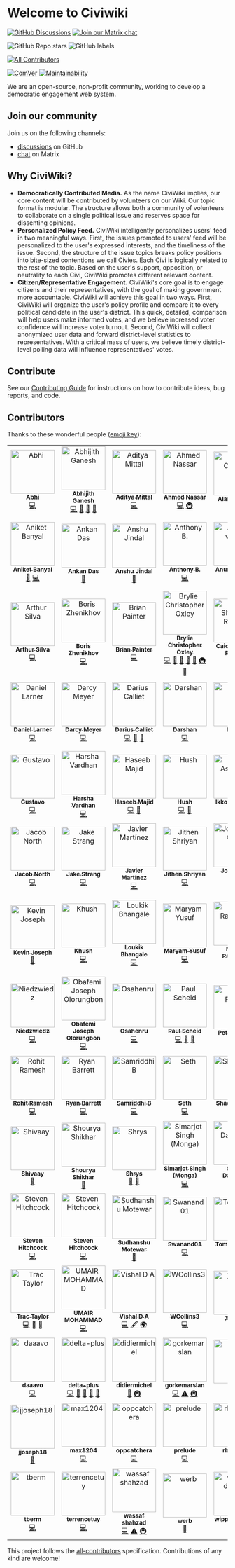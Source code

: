 # Welcome to Civiwiki

[![GitHub Discussions](https://img.shields.io/github/discussions/CiviWiki/OpenCiviWiki)](https://github.com/CiviWiki/OpenCiviWiki/discussions)
[![Join our Matrix chat](https://img.shields.io/badge/chat-join%20now%20via%20Matrix-blue)](https://matrix.to/#/#civi.wiki:matrix.org)

![GitHub Repo stars](https://img.shields.io/github/stars/CiviWiki/OpenCiviWiki?style=social)
![GitHub labels](https://img.shields.io/github/labels/CiviWiki/OpenCiviWiki/help%20wanted)

<!-- ALL-CONTRIBUTORS-BADGE:START - Do not remove or modify this section -->
[![All Contributors](https://img.shields.io/badge/all_contributors-104-orange.svg?style=flat-square)](#contributors-)
<!-- ALL-CONTRIBUTORS-BADGE:END -->

[![ComVer](https://img.shields.io/badge/ComVer-compliant-brightgreen.svg)](https://github.com/staltz/comver)
[![Maintainability](https://api.codeclimate.com/v1/badges/5241b4275cc2dffe90f2/maintainability)](https://codeclimate.com/github/CiviWiki/OpenCiviWiki/maintainability)

We are an open-source, non-profit community, working to develop a democratic engagement web system.

## Join our community

Join us on the following channels:

* [discussions](https://github.com/CiviWiki/OpenCiviWiki/discussions) on GitHub
* [chat](https://matrix.to/#/#civi.wiki:matrix.org) on Matrix

## Why CiviWiki?

* **Democratically Contributed Media.** As the name CiviWiki implies, our core content will be contributed by volunteers on our Wiki. Our topic format is modular. The structure allows both a community of volunteers to collaborate on a single political issue and reserves space for dissenting opinions.
* **Personalized Policy Feed.** CiviWiki intelligently personalizes users' feed in two meaningful ways. First, the issues promoted to users' feed will be personalized to the user's expressed interests, and the timeliness of the issue. Second, the structure of the issue topics breaks policy positions into bite-sized contentions we call Civies. Each Civi is logically related to the rest of the topic. Based on the user's support, opposition, or neutrality to each Civi, CiviWiki promotes different relevant content.
* **Citizen/Representative Engagement.** CiviWiki's core goal is to engage citizens and their representatives, with the goal of making government more accountable. CiviWiki will achieve this goal in two ways. First, CiviWiki will organize the user's policy profile and compare it to every political candidate in the user's district. This quick, detailed, comparison will help users make informed votes, and we believe increased voter confidence will increase voter turnout. Second, CiviWiki will collect anonymized user data and forward district-level statistics to representatives. With a critical mass of users, we believe timely district-level polling data will influence representatives' votes.


## Contribute

See our [Contributing Guide](CONTRIBUTING.md) for instructions on how to contribute ideas, bug reports, and code.

## Contributors

Thanks to these wonderful people ([emoji key](https://allcontributors.org/docs/en/emoji-key)):

<!-- ALL-CONTRIBUTORS-LIST:START - Do not remove or modify this section -->
<!-- prettier-ignore-start -->
<!-- markdownlint-disable -->
<table>
  <tbody>
    <tr>
      <td align="center"><a href="https://github.com/abhiprojectz"><img src="https://avatars.githubusercontent.com/u/64596494?v=4?s=100" width="100px;" alt="Abhi "/><br /><sub><b>Abhi </b></sub></a><br /><a href="https://github.com/CiviWiki/OpenCiviWiki/commits?author=abhiprojectz" title="Code">💻</a></td>
      <td align="center"><a href="https://abhijithganesh.github.io"><img src="https://avatars.githubusercontent.com/u/67182544?v=4?s=100" width="100px;" alt="Abhijith Ganesh"/><br /><sub><b>Abhijith Ganesh</b></sub></a><br /><a href="https://github.com/CiviWiki/OpenCiviWiki/commits?author=AbhijithGanesh" title="Code">💻</a> <a href="#projectManagement-AbhijithGanesh" title="Project Management">📆</a> <a href="https://github.com/CiviWiki/OpenCiviWiki/commits?author=AbhijithGanesh" title="Documentation">📖</a> <a href="https://github.com/CiviWiki/OpenCiviWiki/issues?q=author%3AAbhijithGanesh" title="Bug reports">🐛</a></td>
      <td align="center"><a href="https://github.com/adityamittl"><img src="https://avatars.githubusercontent.com/u/76921082?v=4?s=100" width="100px;" alt="Aditya Mittal"/><br /><sub><b>Aditya Mittal</b></sub></a><br /><a href="https://github.com/CiviWiki/OpenCiviWiki/commits?author=adityamittl" title="Code">💻</a></td>
      <td align="center"><a href="https://github.com/a7madnassar"><img src="https://avatars.githubusercontent.com/u/2473403?v=4?s=100" width="100px;" alt="Ahmed Nassar"/><br /><sub><b>Ahmed Nassar</b></sub></a><br /><a href="https://github.com/CiviWiki/OpenCiviWiki/commits?author=a7madnassar" title="Code">💻</a> <a href="#infra-a7madnassar" title="Infrastructure (Hosting, Build-Tools, etc)">🚇</a></td>
      <td align="center"><a href="https://github.com/alanCalvillo-Wizeline"><img src="https://avatars.githubusercontent.com/u/72406611?v=4?s=100" width="100px;" alt="Alan Calvillo"/><br /><sub><b>Alan Calvillo</b></sub></a><br /><a href="https://github.com/CiviWiki/OpenCiviWiki/pulls?q=is%3Apr+reviewed-by%3AalanCalvillo-Wizeline" title="Reviewed Pull Requests">👀</a></td>
      <td align="center"><a href="https://github.com/alecxvs"><img src="https://avatars2.githubusercontent.com/u/513932?v=4?s=100" width="100px;" alt="Alec Sears"/><br /><sub><b>Alec Sears</b></sub></a><br /><a href="https://github.com/CiviWiki/OpenCiviWiki/issues?q=author%3Aalecxvs" title="Bug reports">🐛</a></td>
      <td align="center"><a href="https://github.com/LightFelicis"><img src="https://avatars.githubusercontent.com/u/21277176?v=4?s=100" width="100px;" alt="Alicja Kluczek"/><br /><sub><b>Alicja Kluczek</b></sub></a><br /><a href="https://github.com/CiviWiki/OpenCiviWiki/commits?author=LightFelicis" title="Documentation">📖</a></td>
    </tr>
    <tr>
      <td align="center"><a href="https://github.com/dummy26"><img src="https://avatars.githubusercontent.com/u/40134444?v=4?s=100" width="100px;" alt="Aniket Banyal"/><br /><sub><b>Aniket Banyal</b></sub></a><br /><a href="https://github.com/CiviWiki/OpenCiviWiki/commits?author=dummy26" title="Documentation">📖</a> <a href="https://github.com/CiviWiki/OpenCiviWiki/commits?author=dummy26" title="Code">💻</a></td>
      <td align="center"><a href="https://github.com/AnkanDas22"><img src="https://avatars1.githubusercontent.com/u/30185594?v=4?s=100" width="100px;" alt="Ankan Das"/><br /><sub><b>Ankan Das</b></sub></a><br /><a href="https://github.com/CiviWiki/OpenCiviWiki/commits?author=AnkanDas22" title="Documentation">📖</a></td>
      <td align="center"><a href="https://anshu-jindal.github.io/portfolio1/"><img src="https://avatars.githubusercontent.com/u/62394488?v=4?s=100" width="100px;" alt="Anshu Jindal"/><br /><sub><b>Anshu Jindal</b></sub></a><br /><a href="https://github.com/CiviWiki/OpenCiviWiki/commits?author=Anshu-jindal" title="Documentation">📖</a></td>
      <td align="center"><a href="https://github.com/PyDrummer"><img src="https://avatars.githubusercontent.com/u/62918152?v=4?s=100" width="100px;" alt="Anthony B."/><br /><sub><b>Anthony B.</b></sub></a><br /><a href="https://github.com/CiviWiki/OpenCiviWiki/commits?author=PyDrummer" title="Code">💻</a></td>
      <td align="center"><a href="https://github.com/anurag629"><img src="https://avatars.githubusercontent.com/u/78868769?v=4?s=100" width="100px;" alt="Anurag verma"/><br /><sub><b>Anurag verma</b></sub></a><br /><a href="https://github.com/CiviWiki/OpenCiviWiki/commits?author=anurag629" title="Code">💻</a></td>
      <td align="center"><a href="http://apoorvakashyap.github.io"><img src="https://avatars.githubusercontent.com/u/30412013?v=4?s=100" width="100px;" alt="Apoorva Kashyap"/><br /><sub><b>Apoorva Kashyap</b></sub></a><br /><a href="https://github.com/CiviWiki/OpenCiviWiki/commits?author=ApoorvaKashyap" title="Code">💻</a></td>
      <td align="center"><a href="https://www.linkedin.com/in/arjun-k-haridas-9a5844207/"><img src="https://avatars.githubusercontent.com/u/51917087?v=4?s=100" width="100px;" alt="Arjun K Haridas"/><br /><sub><b>Arjun K Haridas</b></sub></a><br /><a href="https://github.com/CiviWiki/OpenCiviWiki/commits?author=topguns837" title="Code">💻</a></td>
    </tr>
    <tr>
      <td align="center"><a href="https://github.com/silvarthur"><img src="https://avatars.githubusercontent.com/u/5846343?v=4?s=100" width="100px;" alt="Arthur Silva"/><br /><sub><b>Arthur Silva</b></sub></a><br /><a href="https://github.com/CiviWiki/OpenCiviWiki/commits?author=silvarthur" title="Code">💻</a></td>
      <td align="center"><a href="https://github.com/znhv"><img src="https://avatars.githubusercontent.com/u/14875990?v=4?s=100" width="100px;" alt="Boris Zhenikhov"/><br /><sub><b>Boris Zhenikhov</b></sub></a><br /><a href="https://github.com/CiviWiki/OpenCiviWiki/commits?author=znhv" title="Code">💻</a></td>
      <td align="center"><a href="https://github.com/BrianPainter"><img src="https://avatars2.githubusercontent.com/u/1342663?v=4?s=100" width="100px;" alt="Brian Painter"/><br /><sub><b>Brian Painter</b></sub></a><br /><a href="https://github.com/CiviWiki/OpenCiviWiki/commits?author=BrianPainter" title="Code">💻</a></td>
      <td align="center"><a href="https://bryliechristopheroxley.info"><img src="https://avatars1.githubusercontent.com/u/17307?v=4?s=100" width="100px;" alt="Brylie Christopher Oxley"/><br /><sub><b>Brylie Christopher Oxley</b></sub></a><br /><a href="https://github.com/CiviWiki/OpenCiviWiki/commits?author=brylie" title="Code">💻</a> <a href="https://github.com/CiviWiki/OpenCiviWiki/issues?q=author%3Abrylie" title="Bug reports">🐛</a> <a href="#projectManagement-brylie" title="Project Management">📆</a> <a href="https://github.com/CiviWiki/OpenCiviWiki/pulls?q=is%3Apr+reviewed-by%3Abrylie" title="Reviewed Pull Requests">👀</a> <a href="https://github.com/CiviWiki/OpenCiviWiki/commits?author=brylie" title="Documentation">📖</a> <a href="#infra-brylie" title="Infrastructure (Hosting, Build-Tools, etc)">🚇</a> <a href="#maintenance-brylie" title="Maintenance">🚧</a></td>
      <td align="center"><a href="https://github.com/CaioSR"><img src="https://avatars1.githubusercontent.com/u/26325211?v=4?s=100" width="100px;" alt="Caio Shimada Rabello"/><br /><sub><b>Caio Shimada Rabello</b></sub></a><br /><a href="https://github.com/CiviWiki/OpenCiviWiki/commits?author=CaioSR" title="Code">💻</a></td>
      <td align="center"><a href="https://github.com/dborstelmann"><img src="https://avatars1.githubusercontent.com/u/6558873?v=4?s=100" width="100px;" alt="Dan Borstelmann"/><br /><sub><b>Dan Borstelmann</b></sub></a><br /><a href="https://github.com/CiviWiki/OpenCiviWiki/commits?author=dborstelmann" title="Code">💻</a> <a href="https://github.com/CiviWiki/OpenCiviWiki/issues?q=author%3Adborstelmann" title="Bug reports">🐛</a> <a href="#infra-dborstelmann" title="Infrastructure (Hosting, Build-Tools, etc)">🚇</a> <a href="#ideas-dborstelmann" title="Ideas, Planning, & Feedback">🤔</a></td>
      <td align="center"><a href="https://github.com/danielgrijalva"><img src="https://avatars1.githubusercontent.com/u/11547406?v=4?s=100" width="100px;" alt="Daniel Grijalva"/><br /><sub><b>Daniel Grijalva</b></sub></a><br /><a href="https://github.com/CiviWiki/OpenCiviWiki/commits?author=danielgrijalva" title="Code">💻</a></td>
    </tr>
    <tr>
      <td align="center"><a href="https://github.com/dlarner3194"><img src="https://avatars2.githubusercontent.com/u/17296992?v=4?s=100" width="100px;" alt="Daniel Larner"/><br /><sub><b>Daniel Larner</b></sub></a><br /><a href="https://github.com/CiviWiki/OpenCiviWiki/commits?author=dlarner3194" title="Code">💻</a></td>
      <td align="center"><a href="https://github.com/darcymeyer"><img src="https://avatars2.githubusercontent.com/u/15186598?v=4?s=100" width="100px;" alt="Darcy Meyer"/><br /><sub><b>Darcy Meyer</b></sub></a><br /><a href="https://github.com/CiviWiki/OpenCiviWiki/commits?author=darcymeyer" title="Code">💻</a></td>
      <td align="center"><a href="https://github.com/DCalliet"><img src="https://avatars0.githubusercontent.com/u/6856645?v=4?s=100" width="100px;" alt="Darius Calliet"/><br /><sub><b>Darius Calliet</b></sub></a><br /><a href="https://github.com/CiviWiki/OpenCiviWiki/commits?author=DCalliet" title="Code">💻</a> <a href="https://github.com/CiviWiki/OpenCiviWiki/issues?q=author%3ADCalliet" title="Bug reports">🐛</a> <a href="#ideas-DCalliet" title="Ideas, Planning, & Feedback">🤔</a></td>
      <td align="center"><a href="https://github.com/darshanip"><img src="https://avatars.githubusercontent.com/u/36774606?v=4?s=100" width="100px;" alt="Darshan"/><br /><sub><b>Darshan</b></sub></a><br /><a href="https://github.com/CiviWiki/OpenCiviWiki/commits?author=darshanip" title="Code">💻</a></td>
      <td align="center"><a href="https://github.com/Di-ref"><img src="https://avatars1.githubusercontent.com/u/61465302?v=4?s=100" width="100px;" alt="Di-ref"/><br /><sub><b>Di-ref</b></sub></a><br /><a href="https://github.com/CiviWiki/OpenCiviWiki/commits?author=Di-ref" title="Code">💻</a></td>
      <td align="center"><a href="https://github.com/FredKhayat"><img src="https://avatars.githubusercontent.com/u/61949371?v=4?s=100" width="100px;" alt="Frederic Khayat"/><br /><sub><b>Frederic Khayat</b></sub></a><br /><a href="https://github.com/CiviWiki/OpenCiviWiki/commits?author=FredKhayat" title="Code">💻</a></td>
      <td align="center"><a href="https://github.com/GokuMizuno"><img src="https://avatars0.githubusercontent.com/u/6818565?v=4?s=100" width="100px;" alt="Gordon Stangler"/><br /><sub><b>Gordon Stangler</b></sub></a><br /><a href="https://github.com/CiviWiki/OpenCiviWiki/commits?author=GokuMizuno" title="Code">💻</a> <a href="https://github.com/CiviWiki/OpenCiviWiki/issues?q=author%3AGokuMizuno" title="Bug reports">🐛</a> <a href="#ideas-GokuMizuno" title="Ideas, Planning, & Feedback">🤔</a></td>
    </tr>
    <tr>
      <td align="center"><a href="https://g1stavo.github.io/"><img src="https://avatars1.githubusercontent.com/u/22722936?v=4?s=100" width="100px;" alt="Gustavo"/><br /><sub><b>Gustavo</b></sub></a><br /><a href="https://github.com/CiviWiki/OpenCiviWiki/commits?author=g1stavo" title="Code">💻</a></td>
      <td align="center"><a href="https://github.com/harsha0609"><img src="https://avatars.githubusercontent.com/u/24893016?v=4?s=100" width="100px;" alt="Harsha Vardhan"/><br /><sub><b>Harsha Vardhan</b></sub></a><br /><a href="https://github.com/CiviWiki/OpenCiviWiki/commits?author=harsha0609" title="Code">💻</a></td>
      <td align="center"><a href="https://haseebmajid.dev"><img src="https://avatars.githubusercontent.com/u/998807?v=4?s=100" width="100px;" alt="Haseeb Majid"/><br /><sub><b>Haseeb Majid</b></sub></a><br /><a href="https://github.com/CiviWiki/OpenCiviWiki/commits?author=hmajid2301" title="Code">💻</a> <a href="https://github.com/CiviWiki/OpenCiviWiki/commits?author=hmajid2301" title="Documentation">📖</a></td>
      <td align="center"><a href="https://github.com/HushOv"><img src="https://avatars2.githubusercontent.com/u/36056305?v=4?s=100" width="100px;" alt="Hush"/><br /><sub><b>Hush</b></sub></a><br /><a href="https://github.com/CiviWiki/OpenCiviWiki/commits?author=HushOv" title="Code">💻</a> <a href="https://github.com/CiviWiki/OpenCiviWiki/commits?author=HushOv" title="Documentation">📖</a></td>
      <td align="center"><a href="https://bandism.net/"><img src="https://avatars.githubusercontent.com/u/22633385?v=4?s=100" width="100px;" alt="Ikko Ashimine"/><br /><sub><b>Ikko Ashimine</b></sub></a><br /><a href="https://github.com/CiviWiki/OpenCiviWiki/commits?author=eltociear" title="Code">💻</a></td>
      <td align="center"><a href="https://github.com/JDRanpariya"><img src="https://avatars3.githubusercontent.com/u/51157407?v=4?s=100" width="100px;" alt="JDRanpariya"/><br /><sub><b>JDRanpariya</b></sub></a><br /><a href="https://github.com/CiviWiki/OpenCiviWiki/commits?author=JDRanpariya" title="Documentation">📖</a> <a href="https://github.com/CiviWiki/OpenCiviWiki/commits?author=JDRanpariya" title="Code">💻</a></td>
      <td align="center"><a href="https://github.com/jabrielcjones"><img src="https://avatars.githubusercontent.com/u/32472383?v=4?s=100" width="100px;" alt="Jabriel Jones"/><br /><sub><b>Jabriel Jones</b></sub></a><br /><a href="https://github.com/CiviWiki/OpenCiviWiki/commits?author=jabrielcjones" title="Code">💻</a></td>
    </tr>
    <tr>
      <td align="center"><a href="http://jacob-north.com"><img src="https://avatars.githubusercontent.com/u/34386437?v=4?s=100" width="100px;" alt="Jacob North"/><br /><sub><b>Jacob North</b></sub></a><br /><a href="https://github.com/CiviWiki/OpenCiviWiki/commits?author=North15" title="Code">💻</a></td>
      <td align="center"><a href="https://github.com/jstrang"><img src="https://avatars2.githubusercontent.com/u/9824957?v=4?s=100" width="100px;" alt="Jake Strang"/><br /><sub><b>Jake Strang</b></sub></a><br /><a href="https://github.com/CiviWiki/OpenCiviWiki/commits?author=jstrang" title="Code">💻</a></td>
      <td align="center"><a href="https://github.com/Jazriel"><img src="https://avatars1.githubusercontent.com/u/9085893?v=4?s=100" width="100px;" alt="Javier Martínez"/><br /><sub><b>Javier Martínez</b></sub></a><br /><a href="https://github.com/CiviWiki/OpenCiviWiki/commits?author=Jazriel" title="Code">💻</a></td>
      <td align="center"><a href="https://github.com/jithenshriyan"><img src="https://avatars.githubusercontent.com/u/67240543?v=4?s=100" width="100px;" alt="Jithen Shriyan"/><br /><sub><b>Jithen Shriyan</b></sub></a><br /><a href="https://github.com/CiviWiki/OpenCiviWiki/commits?author=jithenshriyan" title="Code">💻</a></td>
      <td align="center"><a href="https://github.com/JonanOribe"><img src="https://avatars1.githubusercontent.com/u/11914201?v=4?s=100" width="100px;" alt="Jon Ander Oribe"/><br /><sub><b>Jon Ander Oribe</b></sub></a><br /><a href="https://github.com/CiviWiki/OpenCiviWiki/commits?author=JonanOribe" title="Code">💻</a> <a href="https://github.com/CiviWiki/OpenCiviWiki/issues?q=author%3AJonanOribe" title="Bug reports">🐛</a></td>
      <td align="center"><a href="https://github.com/jl24"><img src="https://avatars1.githubusercontent.com/u/12376696?v=4?s=100" width="100px;" alt="JooHee Lee"/><br /><sub><b>JooHee Lee</b></sub></a><br /><a href="https://github.com/CiviWiki/OpenCiviWiki/commits?author=jl24" title="Code">💻</a> <a href="https://github.com/CiviWiki/OpenCiviWiki/issues?q=author%3Ajl24" title="Bug reports">🐛</a> <a href="https://github.com/CiviWiki/OpenCiviWiki/commits?author=jl24" title="Documentation">📖</a> <a href="#ideas-jl24" title="Ideas, Planning, & Feedback">🤔</a> <a href="#infra-jl24" title="Infrastructure (Hosting, Build-Tools, etc)">🚇</a> <a href="#question-jl24" title="Answering Questions">💬</a></td>
      <td align="center"><a href="https://github.com/Floyd-Droid"><img src="https://avatars.githubusercontent.com/u/67757904?v=4?s=100" width="100px;" alt="Jourdon Floyd"/><br /><sub><b>Jourdon Floyd</b></sub></a><br /><a href="https://github.com/CiviWiki/OpenCiviWiki/commits?author=Floyd-Droid" title="Documentation">📖</a></td>
    </tr>
    <tr>
      <td align="center"><a href="https://github.com/kevinjosephh"><img src="https://avatars.githubusercontent.com/u/38029772?v=4?s=100" width="100px;" alt="Kevin Joseph"/><br /><sub><b>Kevin Joseph</b></sub></a><br /><a href="https://github.com/CiviWiki/OpenCiviWiki/commits?author=kevinjosephh" title="Documentation">📖</a></td>
      <td align="center"><a href="https://github.com/khushkaushal"><img src="https://avatars.githubusercontent.com/u/31816256?v=4?s=100" width="100px;" alt="Khush"/><br /><sub><b>Khush</b></sub></a><br /><a href="https://github.com/CiviWiki/OpenCiviWiki/commits?author=khushkaushal" title="Code">💻</a></td>
      <td align="center"><a href="https://github.com/loukikstudent"><img src="https://avatars.githubusercontent.com/u/35080655?v=4?s=100" width="100px;" alt="Loukik Bhangale"/><br /><sub><b>Loukik Bhangale</b></sub></a><br /><a href="https://github.com/CiviWiki/OpenCiviWiki/commits?author=loukikstudent" title="Code">💻</a></td>
      <td align="center"><a href="https://github.com/mharyam"><img src="https://avatars.githubusercontent.com/u/21172249?v=4?s=100" width="100px;" alt="Maryam Yusuf"/><br /><sub><b>Maryam Yusuf</b></sub></a><br /><a href="https://github.com/CiviWiki/OpenCiviWiki/commits?author=mharyam" title="Code">💻</a></td>
      <td align="center"><a href="http://www.linkedin.com/in/mazen-r"><img src="https://avatars.githubusercontent.com/u/73492002?v=4?s=100" width="100px;" alt="Mazen Ramadan"/><br /><sub><b>Mazen Ramadan</b></sub></a><br /><a href="https://github.com/CiviWiki/OpenCiviWiki/commits?author=mazen-r" title="Documentation">📖</a></td>
      <td align="center"><a href="http://facebook.com/fardeen.es7"><img src="https://avatars.githubusercontent.com/u/43882976?v=4?s=100" width="100px;" alt="Md. Fardeen Ehsan Shawon"/><br /><sub><b>Md. Fardeen Ehsan Shawon</b></sub></a><br /><a href="https://github.com/CiviWiki/OpenCiviWiki/commits?author=fardeenes7" title="Documentation">📖</a></td>
      <td align="center"><a href="https://github.com/mdwest"><img src="https://avatars1.githubusercontent.com/u/30572202?v=4?s=100" width="100px;" alt="Mitchell D. West"/><br /><sub><b>Mitchell D. West</b></sub></a><br /><a href="https://github.com/CiviWiki/OpenCiviWiki/commits?author=mdwest" title="Code">💻</a> <a href="https://github.com/CiviWiki/OpenCiviWiki/issues?q=author%3Amdwest" title="Bug reports">🐛</a> <a href="#business-mdwest" title="Business development">💼</a> <a href="#financial-mdwest" title="Financial">💵</a> <a href="#fundingFinding-mdwest" title="Funding Finding">🔍</a> <a href="#ideas-mdwest" title="Ideas, Planning, & Feedback">🤔</a> <a href="#projectManagement-mdwest" title="Project Management">📆</a> <a href="https://github.com/CiviWiki/OpenCiviWiki/pulls?q=is%3Apr+reviewed-by%3Amdwest" title="Reviewed Pull Requests">👀</a> <a href="https://github.com/CiviWiki/OpenCiviWiki/commits?author=mdwest" title="Documentation">📖</a></td>
    </tr>
    <tr>
      <td align="center"><a href="http://idzieniedzwiedz.pl"><img src="https://avatars.githubusercontent.com/u/59344635?v=4?s=100" width="100px;" alt="Niedzwiedz"/><br /><sub><b>Niedzwiedz</b></sub></a><br /><a href="https://github.com/CiviWiki/OpenCiviWiki/commits?author=Ni3dzwi3dz" title="Code">💻</a></td>
      <td align="center"><a href="https://github.com/obafemiolorungbon"><img src="https://avatars.githubusercontent.com/u/62023238?v=4?s=100" width="100px;" alt="Obafemi Joseph Olorungbon"/><br /><sub><b>Obafemi Joseph Olorungbon</b></sub></a><br /><a href="https://github.com/CiviWiki/OpenCiviWiki/commits?author=obafemiolorungbon" title="Code">💻</a></td>
      <td align="center"><a href="https://github.com/TimOsahenru"><img src="https://avatars.githubusercontent.com/u/93861430?v=4?s=100" width="100px;" alt="Osahenru"/><br /><sub><b>Osahenru</b></sub></a><br /><a href="https://github.com/CiviWiki/OpenCiviWiki/commits?author=TimOsahenru" title="Code">💻</a></td>
      <td align="center"><a href="https://github.com/pscheid2"><img src="https://avatars0.githubusercontent.com/u/6983738?v=4?s=100" width="100px;" alt="Paul Scheid"/><br /><sub><b>Paul Scheid</b></sub></a><br /><a href="https://github.com/CiviWiki/OpenCiviWiki/commits?author=pscheid2" title="Code">💻</a> <a href="#ideas-pscheid2" title="Ideas, Planning, & Feedback">🤔</a> <a href="#question-pscheid2" title="Answering Questions">💬</a></td>
      <td align="center"><a href="https://github.com/Unit111"><img src="https://avatars2.githubusercontent.com/u/5164528?v=4?s=100" width="100px;" alt="Petar Petrov"/><br /><sub><b>Petar Petrov</b></sub></a><br /><a href="https://github.com/CiviWiki/OpenCiviWiki/commits?author=Unit111" title="Tests">⚠️</a></td>
      <td align="center"><a href="https://github.com/petarPetrovBG"><img src="https://avatars0.githubusercontent.com/u/20644034?v=4?s=100" width="100px;" alt="Petar Petrov"/><br /><sub><b>Petar Petrov</b></sub></a><br /><a href="https://github.com/CiviWiki/OpenCiviWiki/commits?author=petarPetrovBG" title="Tests">⚠️</a></td>
      <td align="center"><a href="https://github.com/riajots"><img src="https://avatars.githubusercontent.com/u/36339406?v=4?s=100" width="100px;" alt="Ria Jotsinghani"/><br /><sub><b>Ria Jotsinghani</b></sub></a><br /><a href="https://github.com/CiviWiki/OpenCiviWiki/commits?author=riajots" title="Code">💻</a></td>
    </tr>
    <tr>
      <td align="center"><a href="https://github.com/therohitramesh"><img src="https://avatars0.githubusercontent.com/u/20316398?v=4?s=100" width="100px;" alt="Rohit Ramesh"/><br /><sub><b>Rohit Ramesh</b></sub></a><br /><a href="https://github.com/CiviWiki/OpenCiviWiki/commits?author=therohitramesh" title="Code">💻</a></td>
      <td align="center"><a href="https://www.linkedin.com/in/ryan-barrett2/"><img src="https://avatars1.githubusercontent.com/u/29344675?v=4?s=100" width="100px;" alt="Ryan Barrett"/><br /><sub><b>Ryan Barrett</b></sub></a><br /><a href="https://github.com/CiviWiki/OpenCiviWiki/commits?author=ryan-barrett" title="Code">💻</a></td>
      <td align="center"><a href="https://samr1ddh1.github.io"><img src="https://avatars.githubusercontent.com/u/52720626?v=4?s=100" width="100px;" alt="Samriddhi B"/><br /><sub><b>Samriddhi B</b></sub></a><br /><a href="https://github.com/CiviWiki/OpenCiviWiki/commits?author=samr1ddh1" title="Code">💻</a></td>
      <td align="center"><a href="http://sethangell.com"><img src="https://avatars.githubusercontent.com/u/24513605?v=4?s=100" width="100px;" alt="Seth"/><br /><sub><b>Seth</b></sub></a><br /><a href="https://github.com/CiviWiki/OpenCiviWiki/commits?author=SethAngell" title="Code">💻</a></td>
      <td align="center"><a href="https://github.com/Shadyaobuya"><img src="https://avatars.githubusercontent.com/u/79209638?v=4?s=100" width="100px;" alt="Shadyaobuya"/><br /><sub><b>Shadyaobuya</b></sub></a><br /><a href="https://github.com/CiviWiki/OpenCiviWiki/commits?author=Shadyaobuya" title="Code">💻</a></td>
      <td align="center"><a href="https://github.com/shashankks0987"><img src="https://avatars.githubusercontent.com/u/47640763?v=4?s=100" width="100px;" alt="Shashank KS"/><br /><sub><b>Shashank KS</b></sub></a><br /><a href="https://github.com/CiviWiki/OpenCiviWiki/commits?author=shashankks0987" title="Code">💻</a></td>
      <td align="center"><a href="https://github.com/shaunak-gupta"><img src="https://avatars1.githubusercontent.com/u/2604602?v=4?s=100" width="100px;" alt="Shaunak"/><br /><sub><b>Shaunak</b></sub></a><br /><a href="https://github.com/CiviWiki/OpenCiviWiki/commits?author=shaunak-gupta" title="Code">💻</a></td>
    </tr>
    <tr>
      <td align="center"><a href="https://github.com/shiv-aay"><img src="https://avatars.githubusercontent.com/u/58257395?v=4?s=100" width="100px;" alt="Shivaay"/><br /><sub><b>Shivaay</b></sub></a><br /><a href="https://github.com/CiviWiki/OpenCiviWiki/commits?author=shiv-aay" title="Documentation">📖</a></td>
      <td align="center"><a href="http://www.linkedin.com/in/shourya-shikhar"><img src="https://avatars.githubusercontent.com/u/55531939?v=4?s=100" width="100px;" alt="Shourya Shikhar"/><br /><sub><b>Shourya Shikhar</b></sub></a><br /><a href="https://github.com/CiviWiki/OpenCiviWiki/commits?author=danger-ahead" title="Documentation">📖</a></td>
      <td align="center"><a href="https://github.com/Shreyas4991"><img src="https://avatars3.githubusercontent.com/u/4014341?v=4?s=100" width="100px;" alt="Shrys"/><br /><sub><b>Shrys</b></sub></a><br /><a href="#ideas-Shreyas4991" title="Ideas, Planning, & Feedback">🤔</a> <a href="https://github.com/CiviWiki/OpenCiviWiki/issues?q=author%3AShreyas4991" title="Bug reports">🐛</a></td>
      <td align="center"><a href="http://about.me/Simarjot"><img src="https://avatars.githubusercontent.com/u/22258411?v=4?s=100" width="100px;" alt="Simarjot Singh (Monga)"/><br /><sub><b>Simarjot Singh (Monga)</b></sub></a><br /><a href="https://github.com/CiviWiki/OpenCiviWiki/commits?author=simar5244" title="Code">💻</a></td>
      <td align="center"><a href="https://github.com/SimonDamberg"><img src="https://avatars.githubusercontent.com/u/49840909?v=4?s=100" width="100px;" alt="Simon Damberg"/><br /><sub><b>Simon Damberg</b></sub></a><br /><a href="https://github.com/CiviWiki/OpenCiviWiki/commits?author=SimonDamberg" title="Code">💻</a></td>
      <td align="center"><a href="https://soumallyadev.live"><img src="https://avatars.githubusercontent.com/u/55331884?v=4?s=100" width="100px;" alt="Soumallya Dev"/><br /><sub><b>Soumallya Dev</b></sub></a><br /><a href="https://github.com/CiviWiki/OpenCiviWiki/commits?author=soumallyadev07" title="Code">💻</a></td>
      <td align="center"><a href="https://stanmd.tk"><img src="https://avatars.githubusercontent.com/u/15629602?v=4?s=100" width="100px;" alt="Stanley Ndagi"/><br /><sub><b>Stanley Ndagi</b></sub></a><br /><a href="https://github.com/CiviWiki/OpenCiviWiki/commits?author=NdagiStanley" title="Documentation">📖</a></td>
    </tr>
    <tr>
      <td align="center"><a href="https://github.com/Sv3nman"><img src="https://avatars0.githubusercontent.com/u/14117015?v=4?s=100" width="100px;" alt="Steven Hitchcock"/><br /><sub><b>Steven Hitchcock</b></sub></a><br /><a href="https://github.com/CiviWiki/OpenCiviWiki/commits?author=Sv3nman" title="Code">💻</a></td>
      <td align="center"><a href="https://github.com/Germlord"><img src="https://avatars.githubusercontent.com/u/34950441?v=4?s=100" width="100px;" alt="Steven Hitchcock"/><br /><sub><b>Steven Hitchcock</b></sub></a><br /><a href="https://github.com/CiviWiki/OpenCiviWiki/commits?author=Germlord" title="Code">💻</a></td>
      <td align="center"><a href="https://github.com/ssm0801"><img src="https://avatars.githubusercontent.com/u/46257802?v=4?s=100" width="100px;" alt="Sudhanshu Motewar"/><br /><sub><b>Sudhanshu Motewar</b></sub></a><br /><a href="https://github.com/CiviWiki/OpenCiviWiki/pulls?q=is%3Apr+reviewed-by%3Assm0801" title="Reviewed Pull Requests">👀</a></td>
      <td align="center"><a href="https://github.com/Swanand01"><img src="https://avatars.githubusercontent.com/u/75439077?v=4?s=100" width="100px;" alt="Swanand01"/><br /><sub><b>Swanand01</b></sub></a><br /><a href="https://github.com/CiviWiki/OpenCiviWiki/commits?author=Swanand01" title="Code">💻</a></td>
      <td align="center"><a href="http://dev.tomjohnhall.com/"><img src="https://avatars0.githubusercontent.com/u/21244070?v=4?s=100" width="100px;" alt="Tom John Hall"/><br /><sub><b>Tom John Hall</b></sub></a><br /><a href="https://github.com/CiviWiki/OpenCiviWiki/commits?author=tomjohnhall" title="Code">💻</a></td>
      <td align="center"><a href="https://www.linkedin.com/in/tomaszkolek"><img src="https://avatars3.githubusercontent.com/u/5993758?v=4?s=100" width="100px;" alt="Tomasz Kolek"/><br /><sub><b>Tomasz Kolek</b></sub></a><br /><a href="https://github.com/CiviWiki/OpenCiviWiki/commits?author=TomaszKolek" title="Code">💻</a> <a href="https://github.com/CiviWiki/OpenCiviWiki/commits?author=TomaszKolek" title="Tests">⚠️</a> <a href="#security-TomaszKolek" title="Security">🛡️</a> <a href="https://github.com/CiviWiki/OpenCiviWiki/pulls?q=is%3Apr+reviewed-by%3ATomaszKolek" title="Reviewed Pull Requests">👀</a></td>
      <td align="center"><a href="https://github.com/torabshaikh"><img src="https://avatars0.githubusercontent.com/u/18557453?v=4?s=100" width="100px;" alt="Torab Shaikh"/><br /><sub><b>Torab Shaikh</b></sub></a><br /><a href="https://github.com/CiviWiki/OpenCiviWiki/commits?author=torabshaikh" title="Code">💻</a></td>
    </tr>
    <tr>
      <td align="center"><a href="https://github.com/tractaylor"><img src="https://avatars0.githubusercontent.com/u/5148702?v=4?s=100" width="100px;" alt="Trac Taylor"/><br /><sub><b>Trac Taylor</b></sub></a><br /><a href="https://github.com/CiviWiki/OpenCiviWiki/commits?author=tractaylor" title="Code">💻</a> <a href="https://github.com/CiviWiki/OpenCiviWiki/issues?q=author%3Atractaylor" title="Bug reports">🐛</a> <a href="#ideas-tractaylor" title="Ideas, Planning, & Feedback">🤔</a></td>
      <td align="center"><a href="https://in.linkedin.com/in/umr55766"><img src="https://avatars0.githubusercontent.com/u/16179313?v=4?s=100" width="100px;" alt="UMAIR MOHAMMAD"/><br /><sub><b>UMAIR MOHAMMAD</b></sub></a><br /><a href="https://github.com/CiviWiki/OpenCiviWiki/commits?author=umr55766" title="Code">💻</a></td>
      <td align="center"><a href="https://linktr.ee/Vishal_D_A"><img src="https://avatars.githubusercontent.com/u/67089703?v=4?s=100" width="100px;" alt="Vishal D A"/><br /><sub><b>Vishal D A</b></sub></a><br /><a href="https://github.com/CiviWiki/OpenCiviWiki/commits?author=vishalda" title="Code">💻</a> <a href="#content-vishalda" title="Content">🖋</a> <a href="#translation-vishalda" title="Translation">🌍</a></td>
      <td align="center"><a href="https://github.com/WCollins3"><img src="https://avatars0.githubusercontent.com/u/10867839?v=4?s=100" width="100px;" alt="WCollins3"/><br /><sub><b>WCollins3</b></sub></a><br /><a href="https://github.com/CiviWiki/OpenCiviWiki/commits?author=WCollins3" title="Code">💻</a></td>
      <td align="center"><a href="https://github.com/SunflowerPKU"><img src="https://avatars3.githubusercontent.com/u/23006864?v=4?s=100" width="100px;" alt="Xin Tan"/><br /><sub><b>Xin Tan</b></sub></a><br /><a href="#userTesting-SunflowerPKU" title="User Testing">📓</a></td>
      <td align="center"><a href="https://github.com/morento101"><img src="https://avatars.githubusercontent.com/u/80165970?v=4?s=100" width="100px;" alt="Yaroslav"/><br /><sub><b>Yaroslav</b></sub></a><br /><a href="https://github.com/CiviWiki/OpenCiviWiki/commits?author=morento101" title="Code">💻</a></td>
      <td align="center"><a href="https://github.com/audreyelim"><img src="https://avatars.githubusercontent.com/u/41016300?v=4?s=100" width="100px;" alt="audreyelim"/><br /><sub><b>audreyelim</b></sub></a><br /><a href="https://github.com/CiviWiki/OpenCiviWiki/commits?author=audreyelim" title="Code">💻</a></td>
    </tr>
    <tr>
      <td align="center"><a href="https://github.com/daaavo"><img src="https://avatars.githubusercontent.com/u/108758198?v=4?s=100" width="100px;" alt="daaavo"/><br /><sub><b>daaavo</b></sub></a><br /><a href="https://github.com/CiviWiki/OpenCiviWiki/commits?author=daaavo" title="Code">💻</a></td>
      <td align="center"><a href="https://github.com/delta-plus"><img src="https://avatars0.githubusercontent.com/u/25730621?v=4?s=100" width="100px;" alt="delta-plus"/><br /><sub><b>delta-plus</b></sub></a><br /><a href="https://github.com/CiviWiki/OpenCiviWiki/commits?author=delta-plus" title="Code">💻</a> <a href="https://github.com/CiviWiki/OpenCiviWiki/issues?q=author%3Adelta-plus" title="Bug reports">🐛</a> <a href="https://github.com/CiviWiki/OpenCiviWiki/commits?author=delta-plus" title="Documentation">📖</a> <a href="#ideas-delta-plus" title="Ideas, Planning, & Feedback">🤔</a> <a href="#question-delta-plus" title="Answering Questions">💬</a></td>
      <td align="center"><a href="https://github.com/didiermichel"><img src="https://avatars.githubusercontent.com/u/9488079?v=4?s=100" width="100px;" alt="didiermichel"/><br /><sub><b>didiermichel</b></sub></a><br /><a href="https://github.com/CiviWiki/OpenCiviWiki/commits?author=didiermichel" title="Documentation">📖</a> <a href="#infra-didiermichel" title="Infrastructure (Hosting, Build-Tools, etc)">🚇</a></td>
      <td align="center"><a href="https://github.com/gorkemarslan"><img src="https://avatars.githubusercontent.com/u/16780927?v=4?s=100" width="100px;" alt="gorkemarslan"/><br /><sub><b>gorkemarslan</b></sub></a><br /><a href="https://github.com/CiviWiki/OpenCiviWiki/commits?author=gorkemarslan" title="Code">💻</a> <a href="https://github.com/CiviWiki/OpenCiviWiki/commits?author=gorkemarslan" title="Tests">⚠️</a> <a href="#infra-gorkemarslan" title="Infrastructure (Hosting, Build-Tools, etc)">🚇</a></td>
      <td align="center"><a href="https://github.com/gteti"><img src="https://avatars1.githubusercontent.com/u/51110452?v=4?s=100" width="100px;" alt="gteti"/><br /><sub><b>gteti</b></sub></a><br /><a href="https://github.com/CiviWiki/OpenCiviWiki/commits?author=gteti" title="Documentation">📖</a></td>
      <td align="center"><a href="https://github.com/guido97"><img src="https://avatars.githubusercontent.com/u/44304394?v=4?s=100" width="100px;" alt="guido97"/><br /><sub><b>guido97</b></sub></a><br /><a href="https://github.com/CiviWiki/OpenCiviWiki/commits?author=guido97" title="Code">💻</a></td>
      <td align="center"><a href="https://github.com/jgbmattos"><img src="https://avatars0.githubusercontent.com/u/10090364?v=4?s=100" width="100px;" alt="jgbmattos"/><br /><sub><b>jgbmattos</b></sub></a><br /><a href="#userTesting-jgbmattos" title="User Testing">📓</a></td>
    </tr>
    <tr>
      <td align="center"><a href="https://github.com/jjoseph18"><img src="https://avatars.githubusercontent.com/u/82232960?v=4?s=100" width="100px;" alt="jjoseph18"/><br /><sub><b>jjoseph18</b></sub></a><br /><a href="https://github.com/CiviWiki/OpenCiviWiki/commits?author=jjoseph18" title="Documentation">📖</a></td>
      <td align="center"><a href="https://github.com/max1204"><img src="https://avatars.githubusercontent.com/u/20409353?v=4?s=100" width="100px;" alt="max1204"/><br /><sub><b>max1204</b></sub></a><br /><a href="https://github.com/CiviWiki/OpenCiviWiki/commits?author=max1204" title="Code">💻</a></td>
      <td align="center"><a href="https://github.com/oppcatchera"><img src="https://avatars.githubusercontent.com/u/65623690?v=4?s=100" width="100px;" alt="oppcatchera"/><br /><sub><b>oppcatchera</b></sub></a><br /><a href="https://github.com/CiviWiki/OpenCiviWiki/commits?author=oppcatchera" title="Code">💻</a></td>
      <td align="center"><a href="https://github.com/earthprelude"><img src="https://avatars.githubusercontent.com/u/75330343?v=4?s=100" width="100px;" alt="prelude"/><br /><sub><b>prelude</b></sub></a><br /><a href="https://github.com/CiviWiki/OpenCiviWiki/commits?author=earthprelude" title="Code">💻</a></td>
      <td align="center"><a href="https://github.com/rbatchu2"><img src="https://avatars.githubusercontent.com/u/112577508?v=4?s=100" width="100px;" alt="rbatchu2"/><br /><sub><b>rbatchu2</b></sub></a><br /><a href="https://github.com/CiviWiki/OpenCiviWiki/commits?author=rbatchu2" title="Code">💻</a></td>
      <td align="center"><a href="https://github.com/rdhoge"><img src="https://avatars.githubusercontent.com/u/59403275?v=4?s=100" width="100px;" alt="rdhoge"/><br /><sub><b>rdhoge</b></sub></a><br /><a href="https://github.com/CiviWiki/OpenCiviWiki/commits?author=rdhoge" title="Code">💻</a></td>
      <td align="center"><a href="https://github.com/richifuentes"><img src="https://avatars2.githubusercontent.com/u/9931749?v=4?s=100" width="100px;" alt="richifuentes"/><br /><sub><b>richifuentes</b></sub></a><br /><a href="https://github.com/CiviWiki/OpenCiviWiki/issues?q=author%3Arichifuentes" title="Bug reports">🐛</a> <a href="#question-richifuentes" title="Answering Questions">💬</a> <a href="#ideas-richifuentes" title="Ideas, Planning, & Feedback">🤔</a></td>
    </tr>
    <tr>
      <td align="center"><a href="https://github.com/tberm"><img src="https://avatars.githubusercontent.com/u/49910363?v=4?s=100" width="100px;" alt="tberm"/><br /><sub><b>tberm</b></sub></a><br /><a href="https://github.com/CiviWiki/OpenCiviWiki/commits?author=tberm" title="Code">💻</a></td>
      <td align="center"><a href="https://github.com/terrencetuy"><img src="https://avatars3.githubusercontent.com/u/13714060?v=4?s=100" width="100px;" alt="terrencetuy"/><br /><sub><b>terrencetuy</b></sub></a><br /><a href="https://github.com/CiviWiki/OpenCiviWiki/commits?author=terrencetuy" title="Code">💻</a></td>
      <td align="center"><a href="https://github.com/wassafshahzad"><img src="https://avatars.githubusercontent.com/u/25094157?v=4?s=100" width="100px;" alt="wassaf shahzad"/><br /><sub><b>wassaf shahzad</b></sub></a><br /><a href="https://github.com/CiviWiki/OpenCiviWiki/commits?author=wassafshahzad" title="Code">💻</a> <a href="https://github.com/CiviWiki/OpenCiviWiki/commits?author=wassafshahzad" title="Tests">⚠️</a> <a href="#infra-wassafshahzad" title="Infrastructure (Hosting, Build-Tools, etc)">🚇</a></td>
      <td align="center"><a href="https://github.com/werberger"><img src="https://avatars.githubusercontent.com/u/106753124?v=4?s=100" width="100px;" alt="werb"/><br /><sub><b>werb</b></sub></a><br /><a href="https://github.com/CiviWiki/OpenCiviWiki/issues?q=author%3Awerberger" title="Bug reports">🐛</a></td>
      <td align="center"><a href="https://github.com/wippo-devops"><img src="https://avatars.githubusercontent.com/u/85387801?v=4?s=100" width="100px;" alt="wippo-devops"/><br /><sub><b>wippo-devops</b></sub></a><br /><a href="https://github.com/CiviWiki/OpenCiviWiki/commits?author=wippo-devops" title="Code">💻</a></td>
      <td align="center"><a href="https://www.facebook.com/zafar.hussain2000"><img src="https://avatars.githubusercontent.com/u/7498674?v=4?s=100" width="100px;" alt="zafar hussain"/><br /><sub><b>zafar hussain</b></sub></a><br /><a href="https://github.com/CiviWiki/OpenCiviWiki/commits?author=zafar-hussain" title="Documentation">📖</a></td>
    </tr>
  </tbody>
</table>

<!-- markdownlint-restore -->
<!-- prettier-ignore-end -->

<!-- ALL-CONTRIBUTORS-LIST:END -->

This project follows the [all-contributors](https://github.com/all-contributors/all-contributors) specification. Contributions of any kind are welcome!
